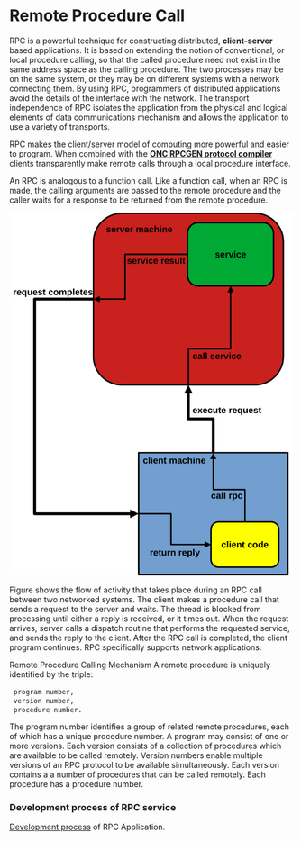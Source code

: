 # Remote Procedure Call

RPC is a powerful technique for constructing distributed, **client-server**
based applications. It is based on extending the notion of conventional,
or local procedure calling, so that the called procedure need not exist in
the same address space as the calling procedure. The two processes may be on
the same system, or they may be on different systems with a network connecting
them. By using RPC, programmers of distributed applications avoid the details
of the interface with the network. The transport independence of RPC isolates
the application from the physical and logical elements of data communications
mechanism and allows the application to use a variety of transports.

RPC makes the client/server model of computing more powerful and easier to
program. When combined with the **[ONC RPCGEN protocol compiler](rpc_gen.md)**
clients transparently make remote calls through a local procedure interface.

An RPC is analogous to a function call. Like a function call, when an RPC is
made, the calling arguments are passed to the remote procedure and the caller
waits for a response to be returned from the remote procedure.

![Abstract layering of RPC](https://raw.githubusercontent.com/vroncevic/gen_rpc/dev/docs/remote_procedure_calling_mechanism.png)

Figure shows the flow of activity that takes place during an RPC call between
two networked systems. The client makes a procedure call that sends a request
to the server and waits. The thread is blocked from processing until either
a reply is received, or it times out. When the request arrives, server calls
a dispatch routine that performs the requested service, and sends the reply
to the client. After the RPC call is completed, the client program continues.
RPC specifically supports network applications.

Remote Procedure Calling Mechanism A remote procedure is uniquely identified
by the triple:
```
 program number,
 version number,
 procedure number.
```

The program number identifies a group of related remote procedures, each of
which has a unique procedure number. A program may consist of one or more
versions. Each version consists of a collection of procedures which are
available to be called remotely. Version numbers enable multiple versions of
an RPC protocol to be available simultaneously. Each version contains a a
number of procedures that can be called remotely. Each procedure has a
procedure number.

### Development process of RPC service

[Development process](example.md) of RPC Application.
